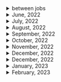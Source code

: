 <details>
<summary>between jobs</summary>

1. 생활코딩 자바스크립트 기본(이고잉)
1. 생활코딩 자바스크립트 웹(이고잉)
1. 자바스크립트 기본 (이고잉)
1. 기본을 확실히!! HTML의 모든 것(이고잉)
1. CSS 기본부터 활용까지(이고잉)

1. FCC : Basic HTML and HTML5 (28/28)
1. FCC: Responsive Web Design Principles (4/4)
1. FCC : Js - OOP
1. FCC: Js - ES6 (29/29)
1. FCC: Js- debugging (12/12)
1. Free code camp : Javascript basic data structure/algorithm scripting (36/36)
1. Free code camp : Functional programming (24/24) 2-3) FCC : Redux (17/17)
1. FCC : React (47/47)
1. FCC : React with Redux (10/10)
1. FCC : data visualization - JSON APIs and Ajax (10/10)
1. FCC : MongoDB and Mongoose (12/12)
1. FCC : Basic Node js and Express(12/12)
1. 처음 만난 리액트 완강
1. 인프런 노드&리액트 백엔드 개발 (노드 편) (12/12)
1. NetNinja MongoDB tutorials (16/16)
1. NetNinja Asynchronous Javasript(11/11)
1. NetNinja Typescript
1. NetNinja NodeJs crash course
1. netNinja 리액트 완강
1. netninja node js 완강
1. NetNinja 웹소켓 튜토리얼
1. netninja React query
1. NetNinja Node.js Auth (18/18) 완강
1. net ninja 타입스트립트 & 웹팩
1. NetNinja Node.js Auth 2시간 (18/18) 완강
1. net ninaj 타입스트립트 & 웹팩
1. NetNinja node Oauth
1. netninja React context & hooks
1. React with typescript
1. NetNinja Next js beginner tutorial
1. 구름 에듀 - 한 눈에 보는 타입스크립트
1. React testing library
1. Learn React, Redux and TypeScript in 2021 - Shopping Cart
1. code evolution React/Redux
1. code evolution React storybook

</details>

<details>
<summary>June, 2022</summary>

1. [Configuring Environment Variables in Node.js](https://youtu.be/14zY-u9EBCU)
1. [Deploy NodeJS and Express API On Heroku](https://youtu.be/72DYDMP09MM)
1. [How to create a child process in nodejs (exec, execFile and spawn)](https://youtu.be/bbmFvCbVDqo)

</details>

<details>
<summary>July, 2022</summary>

1. [How to build a CLI with Node.js](https://youtu.be/s2h28p4s-Xs)
1. [What Are _.d.ts files? How to Use _.d.ts Files in TypeScript?](https://youtu.be/s_CZeWuEZ_s)
1. [Master Node JS : Node fundamental process object - Web Development](https://youtu.be/FrapFIUGki0)
1. [Stop Putting Your Script Tags At The End Of The Body](https://youtube.com/shorts/cXwnJKflxas?feature=share)
1. [Introduction to Nest JS - A Node JS framework - from the basics | Nest js tutorials](https://youtu.be/kPz8ofull6w)
1. [01 Install Nest JS and how Nest Js route works | Nest JS Node JS tutorials](https://youtu.be/ndSMFwXhBA0)
1. [02 Creating a Module and Controller in Nest JS | Node JS, Javascript, Typescript](https://youtu.be/H6q8O9kRnzs)
1. [03 Depedency Injection in Nest JS | Inject Service in Controller | Node JS, Javascript, Typescript](https://youtu.be/W5W9kHa61t0)
1. [04 Validation in Nest JS and DTO objects | Nest JS Node JS tutorials](https://youtu.be/XpV4SSsqTdk)
1. [Introduction to Decorators. Create a First Class Decorator in the TypeScript.](https://youtu.be/XsioLNS9XTY)
1. [How To Create A Search Bar In JavaScript](https://youtu.be/TlP5WIxVirU)
1. [JavaScript Search Bar](https://youtu.be/wxz5vJ1BWrc)
1. [05 Setting up TypeOrm with Nest JS and create Entity](https://youtu.be/F4ohRXIL6e4)

</details>

<details>
<summary>August, 2022</summary>

1. [GoLang Simple HTTP Web Server | Beginners Tutorial](https://youtu.be/YMFkgN9r_jg)
1. [네이버, 라인 개발자들에게 조언받은 백엔드 개발자 로드맵](https://youtu.be/tcyb_BwAPpY)
1. [TypeScript Record Type](https://youtu.be/pOjtxDKSgTw)
1. [[Create A Docker Container For Go (golang) Code In UNDER Ten Minutes [Getting Started)]](https://youtu.be/USbPCBi_d4U)
1. [Install Yarn [ UPDATED 2022 ]](https://youtu.be/mWC5M1F2hiE)
1. [How to deploy a react application to Vercel](https://youtu.be/lAJ6LyvW_cw)
1. [Stop returning null collections in your code](https://www.youtube.com/shorts/G82njnbeqVA)
1. [[Golang] Testing with Ginkgo](https://youtu.be/Z2x7YrDWrA0)
1. [You'll want to learn this console.log tip in javascript #shorts](https://www.youtube.com/shorts/dag_-TsL5lc)
1. [How to know if a javascript array contains any even numbers using some #shorts](https://www.youtube.com/shorts/l35MY8Im0Q0)
1. [Database Design - Introduction](https://youtu.be/e7Pr1VgPK4w)
1. [Database Design 1 - What is a Database?](https://youtu.be/hG_3UHepr_M)
1. [Learning Golang: Introduction to Benchmarks](https://youtu.be/u6dpEuJ7tB8)
1. [Shortcodes | Hugo - Static Site Generator | Tutorial 9](https://youtu.be/2xkNJL4gJ9E)
1. [Shortcode: Add Raw HTML to Your Posts](https://makewithhugo.com/shortcode-add-raw-html/)
1. [How to validate an object using a Proxy class #shorts](https://youtube.com/shorts/_nOzU7Z8uMU?feature=share)

</details>

<details>
<summary>September, 2022</summary>

1. [Delete node_modules like a Pro #Shorts](https://youtube.com/shorts/qOSH2pYg6m8?feature=share)
1. [Awesome Full Page Scroll Effect Tutorial!](https://youtu.be/htw4iKMYzEc)
1. [Customize Create React App (CRA) without ejecting using react-app-rewired](https://egghead.io/lessons/react-customize-create-react-app-cra-without-ejecting-using-react-app-rewired)
1. [How to Write Good API Documentation](https://www.freecodecamp.org/news/how-to-write-api-documentation-like-a-pro/)
1. [Learning Golang: Dependencies, Modules and How to manage Packages](https://youtu.be/20sLKEpHvvk)
1. [Building a Go REST API using Gorm and Fiber!](https://youtu.be/Iq2qT0fRhAA)
1. [How to extract patterns from strings using regex groups #shorts](https://youtube.com/shorts/2Wazs0m9kGs?feature=share)
1. [Introduction to Hugo | Hugo - Static Site Generator | Tutorial 1](https://youtu.be/qtIqKaDlqXo)
1. [Creating a New Site / Directory Structure | Hugo - Static Site Generator | Tutorial 4](https://youtu.be/sB0HLHjgQ7E)
1. [Creating & Organizing Content | Hugo - Static Site Generator | Tutorial 6](https://www.youtube.com/watch?v=0GZxidrlaRM&list=PLLAZ4kZ9dFpOnyRlyS-liKL5ReHDcj4G3&index=6)
1. [Front Matter | Hugo - Static Site Generator | Tutorial 7](https://youtu.be/Yh2xKRJGff4)
1. [Archetypes | Hugo - Static Site Generator | Tutorial 8](https://youtu.be/bcme8AzVh6o)
1. [Taxonomies | Hugo - Static Site Generator | Tutorial 10](https://youtu.be/pCPCQgqC8RA)
1. [Basic Concept of Database Normalization - Simple Explanation for Beginners](https://youtu.be/xoTyrdT9SZI)
1. [First Normal Form (1NF) | Database Normalization | DBMS](https://youtu.be/mUtAPbb1ECM)
1. [(ENG SUB) 인덱스를 타면 왜 빨라지는지 아니?](https://youtu.be/uO8tL0okg7Q)
1. [Second Normal Form (2NF) | Database Normalization | DBMS](https://youtu.be/R7UblSu4744)
1. [Third Normal Form (3NF) | Database Normalization | DBMS](https://youtu.be/aAx_JoEDXQA)
1. [Boyce-Codd Normal Form (BCNF) | Database Normalization | DBMS](https://youtu.be/NNjUhvvwOrk)
1. [4th Normal Form (4NF) | Multi-Valued Dependency | Database Normalization](https://youtu.be/OTCuykFHBeA)
1. [5th Normal Form (5NF) | Join Dependency | Database Normalization](https://youtu.be/mbj3HSK28Kk)
1. [Concept of Keys in DBMS - Super, Primary, Candidate, Foreign Key, etc](https://youtu.be/p3yJZH8_bsc)
1. [How to Design DB Tables for any Application? (The Basics)](https://youtu.be/XUdNVaSikqY)
1. [RDBMS vs NoSQL Databases Explained!](https://youtu.be/2tXooE4hrk0)
1. [What is Database Transaction? | Transactions in Database | DB Transactions with Examples #dbms](https://youtu.be/PflVscjNJ44)
1. [This is why closures are important in javascript #shorts](https://youtube.com/shorts/LC5O4rbjd-4?feature=share)
1. [Fireship - Tauri in 100 Seconds](https://youtu.be/-X8evddpu7M)
1. [JavaScript Tips: Remove Duplicates in Arrays #shorts](https://youtube.com/shorts/9Bgd0vQ8jDU?feature=share)
1. [JavaScript: for loop vs reduce, speed comparision, summing numbers in an array.](https://youtube.com/shorts/U18qYpNSFwQ?feature=share)
1. [Turborepo in 2 Minutes](https://youtu.be/vE3LOHU0OV8)
1. [Golang automatic code formatting : Code like a Pro](https://ksingh7.medium.com/golang-automatic-code-formatting-code-like-a-pro-98d9ca43eeaf)
1. [Go Environment Variables Explained in 5 Minutes](https://youtu.be/Ut-NLq6d694)
1. [GoLang Unit Testing and Mock Testing Tutorial](https://youtu.be/XQzTUa9LPU8)
1. [Episode 01 - Getting Started with Unit Testing in Go](https://youtu.be/YDJIUZ4jqdA)
1. [Go Testing Bible](https://youtube.com/playlist?list=PLzUGFf4GhXBLNXtcWvcKk43KHV9hFN3jY)

</details>

<details>
<summary>October, 2022</summary>

1. [How many apps can you build in one Turborepo?](https://youtu.be/o2RJnz96YXo)
1. [Write cleaner JSON with this JSON Stringify tip #shorts](https://www.youtube.com/shorts/tcHrC5mOJl0)
1. [React Sending GraphQL Queries To API with Apollo Client](https://youtu.be/gTT22xEnrr8)
1. [Entity Relationship Diagram (ERD) Tutorial - Part 1](https://youtu.be/QpdhBUYk7Kk)
1. [Entity Relationship Diagram (ERD) Tutorial - Part 2](https://youtu.be/-CuY5ADwn24)
1. [Database Tutorial for Beginners](https://youtu.be/wR0jg0eQsZA)
1. [Golang With PostgresQL - REST API (GO-Fiber) - Part - 1](https://youtu.be/R5KiqmsMysM)
1. [GraphQL Playground](https://youtu.be/CHNAnGSmQeA)
1. [Go (Golang) httptest Tutorial](https://youtu.be/LqU-0RVyq8I)
1. [Golang httptest Example](https://golang.cafe/blog/golang-httptest-example.html)
1. [Golang GraphQL Tutorial - Intro](https://youtu.be/A6lDNao00WQ)
1. [Run Docker In Your Unit Tests (Java, NodeJS, Go, Rust and more) | Testcontainers Tutorial](https://youtu.be/iKSaHETzhKY)
1. [Golang: find string in file and show line number](https://stackoverflow.com/questions/37255304/golang-find-string-in-file-and-show-line-number)

</details>

<details>
<summary>November, 2022</summary>

1. [How to cross-compile Go programs for Windows, macOS, and Linux](https://freshman.tech/snippets/go/cross-compile-go-programs/)
1. [How to use Go channels](https://blog.logrocket.com/how-use-go-channels/)
1. [Stop Using Create React App](https://youtube.com/shorts/Xrgddey8jcA?feature=share)
1. [This CSS Feature Makes Specificity Errors Disappear](https://youtube.com/shorts/3G8MC7DsP4o?feature=share)
1. [Vite in 100 Seconds](https://youtu.be/KCrXgy8qtjM)
1. [Logging in Go: Choosing a System and Using it](https://www.honeybadger.io/blog/golang-logging/)
1. [packagemain #16: Building Desktop App in Go using Wails](https://youtu.be/Dg9rUXxNV-c)
1. [HTML is getting a MASSIVE upgrade 👩‍💻 #programming #technology #software #tech #webdev #code](https://youtube.com/shorts/ZQKgoTkq94g?feature=share)
1. [Go Wails](https://wails.io/)
1. [Golang Marshal and Unmarshal](https://linuxhint.com/marshal-unmarshal-golang/)
1. [CSS :has() with multiple children!](https://youtube.com/shorts/o9QzUVyy6Q8?feature=share)
1. [WTF is !! in JavaScript?](https://youtube.com/shorts/xx-FS-XxG9c?feature=share)
1. [WHY programmers use vertical monitors 🖥️👩‍💻 #programming #technology #software #tech #code](https://youtube.com/shorts/nRSWTJD6Gdk?feature=share)
1. [Handling and dispatching events with Node.js](https://blog.logrocket.com/handling-and-dispatching-events-with-node-js/)
1. [JavaScript EVENTS Tutorial in 60 Seconds! 👨‍💻 #shorts](https://youtube.com/shorts/4FrdWEmN9Po?feature=share)
1. [Value vs Reference in JavaScript in 1 Minute](https://youtube.com/shorts/r2wvmAyvgao?feature=share)
1. [CoPilot Q&A](https://youtube.com/shorts/gRNo_JOl-9g?feature=share)
1. [The Pros and Cons of Using Styled Components in React](https://www.makeuseof.com/styled-components-react-pros-cons/)
1. [JavaScript Package Managers: NPM Vs YARN Vs PNPM](https://www.atatus.com/blog/npm-vs-yarn-vs-pnpm/)
1. [Benefits of using styled-components in React](https://blog.logrocket.com/benefits-using-styled-components-react/)
1. [contextAPI + styled-components 로 재사용 컴포넌트 만들기](https://youtu.be/5RhCxzmp2yw)
1. [How to add custom error/success/warning icons in front of the toast? #423](https://github.com/fkhadra/react-toastify/issues/423)
1. [9. 여러개의 input 상태 관리하기](https://react.vlpt.us/basic/09-multiple-inputs.html)
1. [React-toastify: Render more than string](https://fkhadra.github.io/react-toastify/render-what-you-want)
1. [15.9 JSDoc을 사용하여 자바스크립트에 타입 힌트 제공하기](https://poiemaweb.com/jsdoc-type-hint)
1. [How to add custom error/success/warning icons in front of the toast? #423](https://github.com/fkhadra/react-toastify/issues/423)
1. [Vite 절대 경로 설정하는 법](https://l4279625.tistory.com/entry/vite-%EC%A0%88%EB%8C%80%EA%B2%BD%EB%A1%9C-%EC%84%A4%EC%A0%95%ED%95%98%EB%8A%94-%EB%B2%95)
1. [Vite: resolve.alias - how to resolve paths?](https://stackoverflow.com/questions/68217795/vite-resolve-alias-how-to-resolve-paths)
1. [W3 school react router](https://www.w3schools.com/react/react_router.asp)

</details>

<details>
<summary>December, 2022</summary>

1. [Nest.js + GraphQL 시작하기](https://medium.com/@feedbotstar/nest-js-graphql-%EC%8B%9C%EC%9E%91%ED%95%98%EA%B8%B0-f38adf767fa8)
1. [issue with passing hook to child typescript](https://stackoverflow.com/questions/54575523/issue-with-passing-hook-to-child-typescript)
1. [A Guide to React Context and useContext() Hook](https://dmitripavlutin.com/react-context-and-usecontext/)
1. [eslint is not getting disabled for specific file](https://stackoverflow.com/questions/69273439/eslint-is-not-getting-disabled-for-specific-file)
1. [GraphQLError: Query root type must be provided](https://stackoverflow.com/questions/64105940/graphqlerror-query-root-type-must-be-provided)
1. [How to create your first NestJS GraphQL Application?](https://progressivecoder.com/how-to-create-your-first-nestjs-graphql-application/)
1. [Support TypeScript "moduleResolution": "node16"](https://github.com/sveltejs/language-tools/issues/1522)
1. [[Node.js] fetch 사용하기](https://velog.io/@ahn0min/Node.js-fetch-%EC%82%AC%EC%9A%A9%ED%95%98%EA%B8%B0)
1. [NPM package: cross-env](https://www.npmjs.com/package/cross-env)
1. [Wails Application options](https://wails.io/docs/reference/options/)
1. [[SQLite] 테이블(Table) - UNIQUE 제약 조건](https://araikuma.tistory.com/692)
1. [styled icon explorer](https://styled-icons.dev/)
1. [How to Use React Helmet – With Example Use Case](https://www.freecodecamp.org/news/react-helmet-examples/)
1. [Could not find a declaration file for module 'module-name'. '/path/to/module-name.js' implicitly has an 'any' type](https://stackoverflow.com/questions/41292559/could-not-find-a-declaration-file-for-module-module-name-path-to-module-nam)
1. [Vite: Env Variables and Modes](https://vitejs.dev/guide/env-and-mode.html)
1. [Wails does not embed browser](https://wails.io/docs/introduction/#native-elements)

</details>

<details>
<summary>December, 2022</summary>

1. [yarn run dev - cross-env: Permission denied](https://stackoverflow.com/questions/49176336/yarn-run-dev-cross-env-permission-denied)
2. [How to fix npm err code EINTEGRITY issue](https://sebhastian.com/npm-err-code-eintegrity/)
3. [Understanding React’s useEffect cleanup function](https://blog.logrocket.com/understanding-react-useeffect-cleanup-function/)
4. [Get the id of the element on Click in React](https://bobbyhadz.com/blog/react-onclick-get-id-of-element)
5. [Styled components: adapting based on props](https://styled-components.com/docs/basics#adapting-based-on-props)
6. [Using styled-components with props and TypeScript](https://stackoverflow.com/questions/47077210/using-styled-components-with-props-and-typescript)
7. [NestJS로 배우는 백엔드 프로그래밍](https://wikidocs.net/147248)
8. [Fly.io: Run a Go App](https://fly.io/docs/languages-and-frameworks/golang/)
9. [Github: fly-apps/go-example](https://github.com/fly-apps/go-example)
10. [Fly.io: Continuous Deployment with Fly and GitHub Actions](https://fly.io/docs/app-guides/continuous-deployment-with-github-actions/)
11. [dotenv type definition: Typescript 에서 import.meta 사용법(Feat. Vite)](https://velog.io/@katanazero86/Typescript-%EC%97%90%EC%84%9C-import.meta-%EC%82%AC%EC%9A%A9%EB%B2%95)
12. [Bad UX Lesson 1: Infinite scroll and footer #Shorts](https://youtube.com/shorts/itmyJbhuUdg?feature=share)
13. [Golang Tutorial - Easy Create Desktop Application using Webview](https://youtu.be/m3aUHLjW8Hk)
14. [[프로그래밍 이론] In-app browser, External browser](https://spiralmoon.tistory.com/m/entry/%ED%94%84%EB%A1%9C%EA%B7%B8%EB%9E%98%EB%B0%8D-%EC%9D%B4%EB%A1%A0-In-app-browser-External-browser)
15. [Difference between mousedown and click in jquery](https://stackoverflow.com/questions/19109754/difference-between-mousedown-and-click-in-jquery)
16. [React closing a dropdown when click outside](https://stackoverflow.com/questions/63359138/react-closing-a-dropdown-when-click-outside)
17. [Detect click outside React component](https://stackoverflow.com/questions/32553158/detect-click-outside-react-component)
18. [Go에서 로그 사용하기](https://velog.io/@tae2089/Go%EC%97%90%EC%84%9C-%EB%A1%9C%EA%B7%B8-%EC%82%AC%EC%9A%A9%ED%95%98%EA%B8%B0)
19. [Find unused npm packages in package.json](https://stackoverflow.com/questions/22675725/find-unused-npm-packages-in-package-json)
20. [Yarn package docs: depcheck](https://yarnpkg.com/package/depcheck)
21. [[개발환경] package.json 다이어트 여정기 (depcheck, npm-check)](https://all-dev-kang.tistory.com/entry/%EA%B0%9C%EB%B0%9C%ED%99%98%EA%B2%BD-packagejson-%EB%8B%A4%EC%9D%B4%EC%96%B4%ED%8A%B8-%EC%97%AC%EC%A0%95%EA%B8%B0-depcheck-npm-check)
22. [React.lazy 및 Suspense를 사용한 코드 분할](https://web.dev/i18n/ko/code-splitting-suspense/)
23. [10. useRef로 특정 DOM 선택하기](https://react.vlpt.us/basic/10-useRef.html)
24. [Update React context from child component](https://stackoverflow.com/questions/69446869/update-react-context-from-child-component)
25. [Github: React tabs: issue: Responsive?](https://github.com/reactjs/react-tabs/issues/142)
26. [A guide to JWT authentication in Go](https://blog.logrocket.com/jwt-authentication-go/)
27. [Github: golang-jwt/jwt](https://github.com/golang-jwt/jwt)
28. [Bcrypt password hashing in Golang (compatible with Node.js)?](https://stackoverflow.com/questions/23259586/bcrypt-password-hashing-in-golang-compatible-with-node-js)
29. ["You may need an additional loader to handle the result of these loaders."](https://stackoverflow.com/questions/63423384/you-may-need-an-additional-loader-to-handle-the-result-of-these-loaders)
30. [How To Fix Unexpected Token Error for NPM Package in react project, react leaflet and other packages](https://youtu.be/tFqj-JKYr4M)
31. [Import cycle not allowed](https://stackoverflow.com/questions/28256923/import-cycle-not-allowed)
32. [How to Compare Hashed Passwords in Golang?](https://stackoverflow.com/questions/70464714/how-to-compare-hashed-passwords-in-golang)
33. [How to update React Context from inside a child component?](https://stackoverflow.com/questions/41030361/how-to-update-react-context-from-inside-a-child-component)
34. [Objects are not valid as a React child, If you meant to render a collection of children, use an array instead](https://stackoverflow.com/questions/73175638/objects-are-not-valid-as-a-react-child-if-you-meant-to-render-a-collection-of-c)

</details>

<details>
<summary>January, 2023</summary>

1. [How to add prettier badge](https://github.com/prettier/prettier#badge)
2. [Crypto icons](https://cryptoicons.co/)
3. [TIP) Styled-Component 자동완성 플러그인](https://velog.io/@sdc337dc/TIP-Styled-Component-%EC%9E%90%EB%8F%99%EC%99%84%EC%84%B1-%ED%94%8C%EB%9F%AC%EA%B7%B8%EC%9D%B8)
4. [OKKY: 데이터베이스 설계도 백엔드 관리자가 하나요?](https://okky.kr/articles/624422)

</details>

<details>
<summary>February, 2023</summary>

1. [[mysql] Error Code: 2006 - MySQL server has gone away 에러 해결](https://velog.io/@anrun/mysql-Error-Code-2006-MySQL-server-has-gone-away)
1. [Before and After pseudo classes used with styled-components](https://stackoverflow.com/questions/45871439/before-and-after-pseudo-classes-used-with-styled-components)
1. [OKKY - 웹사이트 구축시 관리자 페이지 어떻게 하나요?!](https://okky.kr/articles/426798)
1. [두부 플러스 고객지원 - 웹사이트 관리하기](https://master.dubuplus.com/%EC%9B%B9%EC%82%AC%EC%9D%B4%ED%8A%B8%EA%B4%80%EB%A6%AC%ED%95%98%EA%B8%B0/1500541)
1. [React router docs: useNavigate](https://reactrouter.com/en/main/hooks/use-navigate#usenavigate)
1. [Do you need a State Management Library?](https://dev.to/link2twenty/do-you-need-a-state-management-library-29o6)
1. [React: When To Use A State-Management Solution?](https://techblog.geekyants.com/react-when-to-use-a-state-management-solution)
1. [[컴퓨터 공학] 어떻게 데이터베이스를 공부할 것인가?](https://covenant.tistory.com/108)
1. [데이터베이스 강의를 추천하는 것 보다 더 중요한 것](https://roka88.dev/123)
1. [SMTP: Servers and Sending Emails](https://sendgrid.com/blog/what-is-an-smtp-server/)
1. [Medium: Sending Email With Go](https://medium.com/vacatronics/sending-email-with-go-23ae14050914)
1. [[NodeJS] nodemailer 모듈을 이용하여 메일 전송하는 법](https://devlog-wjdrbs96.tistory.com/m/234)
1. [Golang 에서의 ORM (GORM)](https://www.joinc.co.kr/w/man/12/gorm)
1. [Github: golang/crypto](https://github.com/golang/crypto/blob/master/bcrypt/bcrypt_test.go)
1. [Bcrypt encryption different every time with same input](https://stackoverflow.com/questions/52121168/bcrypt-encryption-different-every-time-with-same-input)
1. [React-toastify showing multiple toast](https://stackoverflow.com/questions/62578112/react-toastify-showing-multiple-toast)
1. [Material-UI OR Styled Components ?](https://www.reddit.com/r/reactjs/comments/fratry/materialui_or_styled_components/)
1. [AntD vs MaterialUI? what do you prefer and why?](https://www.reddit.com/r/reactjs/comments/wv6t6d/antd_vs_materialui_what_do_you_prefer_and_why/)
1. [ERESOLVE unable to resolve dependency tree 해결하기](https://www.korecmblog.com/ERESOLVE-unable-to-resolve-dependency-tree/)
1. [Node Version Manager – nvm Install Guide](https://www.freecodecamp.org/news/node-version-manager-nvm-install-guide/)
1. [MUI Base - Overview](https://mui.com/base/getting-started/overview/)
1. [How to Show/List Tables in MySQL Database](https://www.devart.com/dbforge/mysql/studio/show-tables-list-in-mysql.html)
1. [[MySQL2] MySQL과 MySQL2의 차이점](https://ukcasso.tistory.com/64)
1. [SQLite3: Showing tables using SQL statement](https://www.sqlitetutorial.net/sqlite-show-tables/)
1. [MDN docs: <video>: 비디오 삽입 요소](https://developer.mozilla.org/ko/docs/Web/HTML/Element/Video)
1. [Re-render a React Component on Window Resize](https://www.pluralsight.com/guides/re-render-react-component-on-window-resize)
1. [MySQL Workbench - Connect to a Localhost](https://stackoverflow.com/questions/20431491/mysql-workbench-connect-to-a-localhost)
1. [Can't connect to MySQL server on '127.0.0.1' (10061) (2003) [closed]](https://stackoverflow.com/questions/24525736/cant-connect-to-mysql-server-on-127-0-0-1-10061-2003)
1. [Error 1046 No database Selected, how to resolve?](https://stackoverflow.com/questions/4005409/error-1046-no-database-selected-how-to-resolve)
1. [W3Schools: MySQL CREATE TABLE Example](https://www.w3schools.com/mysql/mysql_create_table.asp)
1. [W3Schools: The MySQL INSERT INTO Statement](https://www.w3schools.com/mysql/mysql_insert.asp)
1. [MySQL ADD COLUMN examples](https://www.mysqltutorial.org/mysql-add-column/)
1. [W3Schools: The MySQL WHERE Clause](https://www.w3schools.com/mysql/mysql_where.asp)
1. [W3Schools: SQL SET Keyword](https://www.w3schools.com/sql/sql_ref_set.asp)
1. [W3Schools: SQL PRIMARY KEY Constraint](https://www.w3schools.com/sql/sql_primarykey.ASP)
1. [W3Schools: SQL AUTO INCREMENT Field](https://www.w3schools.com/sql/sql_autoincrement.asp)
1. [MySQL Insert query doesn't work with WHERE clause](https://stackoverflow.com/questions/485039/mysql-insert-query-doesnt-work-with-where-clause)
1. [MySQL error code: 1175 during UPDATE in MySQL Workbench](https://stackoverflow.com/questions/11448068/mysql-error-code-1175-during-update-in-mysql-workbench)
1. [Add Payhip to Your Website](https://help.payhip.com/article/68-add-payhip-to-your-website#storelink)
1. [Exit status 4294967295 when passing arguments after a URL #16889](https://github.com/electron/electron/issues/16889)
1. [NPM docs: depcheck](https://www.npmjs.com/package/depcheck)
1. [You probably have unused JS dependencies!](https://youtube.com/shorts/3MciA-vgOzo?feature=share)
1. [5 ways to host MySQL databases: MySQL with Docker](https://www.prisma.io/dataguide/mysql/5-ways-to-host-mysql#mysql-with-docker)
1. [How TO - JavaScript Progress Bar](https://www.w3schools.com/howto/howto_js_progressbar.asp)
1. [React onClick event vs JS addEventListener](https://linguinecode.com/post/react-onclick-event-vs-js-addeventlistener)
1. [MUI docs: Grid](https://mui.com/material-ui/react-grid/)
1. [How to fix the height of a <div> element?](https://stackoverflow.com/questions/4354722/how-to-fix-the-height-of-a-div-element)
1. [Github: NikValdez/rich-text-editor-tut](https://github.com/NikValdez/rich-text-editor-tut)
1. [Build a Rich Text Editor in React](https://youtu.be/kykC7i9VUE4)
1. [React 18: Suspense USE CASE EXAMPLE](https://youtu.be/M7epLYiORAE)
1. [언제 Promise.all을 사용해야 할까?](https://code-masterjung.tistory.com/91)
1. []()
1. []()
1. []()
1. []()

</details>

